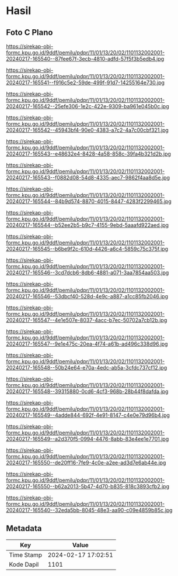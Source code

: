 # Hasil

## Foto C Plano

https://sirekap-obj-formc.kpu.go.id/9ddf/pemilu/pdpr/11/01/13/20/02/1101132002001-20240217-165540--87fee67f-3ecb-4810-adfd-57f5f3b5edb4.jpg

https://sirekap-obj-formc.kpu.go.id/9ddf/pemilu/pdpr/11/01/13/20/02/1101132002001-20240217-165541--f916c5e2-59de-499f-91d7-14255164e730.jpg

https://sirekap-obj-formc.kpu.go.id/9ddf/pemilu/pdpr/11/01/13/20/02/1101132002001-20240217-165542--25efe306-1e2c-422e-9309-ba961e045b0c.jpg

https://sirekap-obj-formc.kpu.go.id/9ddf/pemilu/pdpr/11/01/13/20/02/1101132002001-20240217-165542--45943bf4-90e0-4383-a7c2-4a7c00cbf321.jpg

https://sirekap-obj-formc.kpu.go.id/9ddf/pemilu/pdpr/11/01/13/20/02/1101132002001-20240217-165543--e48632e4-8428-4a58-858c-39fa4b321d2b.jpg

https://sirekap-obj-formc.kpu.go.id/9ddf/pemilu/pdpr/11/01/13/20/02/1101132002001-20240217-165543--f0882d08-54d8-4335-aec7-9862f4aa8d5e.jpg

https://sirekap-obj-formc.kpu.go.id/9ddf/pemilu/pdpr/11/01/13/20/02/1101132002001-20240217-165544--84b9d574-8870-4015-8447-4283f2299465.jpg

https://sirekap-obj-formc.kpu.go.id/9ddf/pemilu/pdpr/11/01/13/20/02/1101132002001-20240217-165544--b52ee2b5-b9c7-4155-9ebd-5aaafd922aed.jpg

https://sirekap-obj-formc.kpu.go.id/9ddf/pemilu/pdpr/11/01/13/20/02/1101132002001-20240217-165545--b6be9f2c-610d-4426-a6c4-5859c75c375f.jpg

https://sirekap-obj-formc.kpu.go.id/9ddf/pemilu/pdpr/11/01/13/20/02/1101132002001-20240217-165546--3cd7dcb6-8db6-4881-a071-3aa7854aa503.jpg

https://sirekap-obj-formc.kpu.go.id/9ddf/pemilu/pdpr/11/01/13/20/02/1101132002001-20240217-165546--53dbcf40-528d-4e9c-a887-a1cc85fb2046.jpg

https://sirekap-obj-formc.kpu.go.id/9ddf/pemilu/pdpr/11/01/13/20/02/1101132002001-20240217-165547--4e1e507e-8037-4acc-b7ec-50702a7cb12b.jpg

https://sirekap-obj-formc.kpu.go.id/9ddf/pemilu/pdpr/11/01/13/20/02/1101132002001-20240217-165547--9e1e475c-20ea-4f74-a61b-ad496c338d96.jpg

https://sirekap-obj-formc.kpu.go.id/9ddf/pemilu/pdpr/11/01/13/20/02/1101132002001-20240217-165548--50b24e64-e70a-4edc-ab5a-3cfdc737cf12.jpg

https://sirekap-obj-formc.kpu.go.id/9ddf/pemilu/pdpr/11/01/13/20/02/1101132002001-20240217-165548--39315880-0cd6-4cf3-968b-28b44f8dafda.jpg

https://sirekap-obj-formc.kpu.go.id/9ddf/pemilu/pdpr/11/01/13/20/02/1101132002001-20240217-165549--4adde844-692f-4e91-8147-c4e0e79d96b4.jpg

https://sirekap-obj-formc.kpu.go.id/9ddf/pemilu/pdpr/11/01/13/20/02/1101132002001-20240217-165549--a2d370f5-0994-4476-8abb-83e4ee1e7701.jpg

https://sirekap-obj-formc.kpu.go.id/9ddf/pemilu/pdpr/11/01/13/20/02/1101132002001-20240217-165550--de20ff16-7fe9-4c0e-a2ee-ad3d7e6ab44e.jpg

https://sirekap-obj-formc.kpu.go.id/9ddf/pemilu/pdpr/11/01/13/20/02/1101132002001-20240217-165550--b62a2013-5b47-4d70-b835-818c3893cfb2.jpg

https://sirekap-obj-formc.kpu.go.id/9ddf/pemilu/pdpr/11/01/13/20/02/1101132002001-20240217-165540--32eda5bb-8045-48e3-aa90-c09e4859b85c.jpg


## Metadata

| Key        | Value               |
| ---------- | ------------------- |
| Time Stamp | 2024-02-17 17:02:51 |
| Kode Dapil | 1101                |



